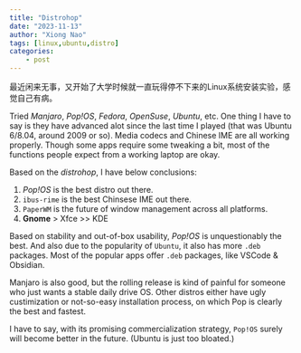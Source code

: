 ```yaml
---
title: "Distrohop"
date: "2023-11-13"
author: "Xiong Nao"
tags: [linux,ubuntu,distro]
categories:
    - post
---
```


最近闲来无事，又开始了大学时候就一直玩得停不下来的Linux系统安装实验，感觉自己有病。

Tried *Manjaro*, *Pop!OS*, *Fedora*, *OpenSuse*, *Ubuntu*, etc. One thing I have to say is they have advanced alot since the last time I played (that was Ubuntu 6/8.04, around 2009 or so). Media codecs and Chinese IME are all working properly. Though some apps require some tweaking a bit, most of the functions people expect from a working laptop are okay.

Based on the *distrohop*, I have below conclusions:

1. *Pop!OS* is the best distro out there.
2. `ibus-rime` is the best Chinsese IME out there.
3. `PaperWM` is the future of window management across all platforms.
4. **Gnome** > Xfce >> KDE

Based on stability and out-of-box usability, *Pop!OS* is unquestionably the best. And also due to the popularity of `Ubuntu`, it also has more `.deb` packages. Most of the popular apps offer `.deb` packages, like VSCode & Obsidian.

Manjaro is also good, but the rolling release is kind of painful for someone who just wants a stable daily drive OS. Other distros either have ugly custimization or not-so-easy installation process, on which Pop is clearly the best and fastest.

I have to say, with its promising commercialization strategy, `Pop!OS` surely will become better in the future. (Ubuntu is just too bloated.)
